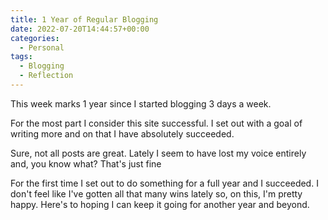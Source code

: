 ```yaml
---
title: 1 Year of Regular Blogging
date: 2022-07-20T14:44:57+00:00
categories:
  - Personal
tags:
  - Blogging
  - Reflection
---
```


This week marks 1 year since I started blogging 3 days a week.

For the most part I consider this site successful. I set out with a goal of writing more and on that I have absolutely succeeded.

Sure, not all posts are great. Lately I seem to have lost my voice entirely and, you know what? That's just fine

For the first time I set out to do something for a full year and I succeeded. I don't feel like I've gotten all that many wins lately so, on this, I'm pretty happy. Here's to hoping I can keep it going for another year and beyond.